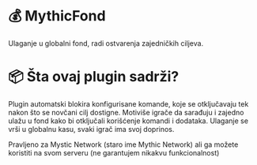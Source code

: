 # 💰 MythicFond
Ulaganje u globalni fond, radi ostvarenja zajedničkih ciljeva.

# 📦 Šta ovaj plugin sadrži?
Plugin automatski blokira konfigurisane komande, koje se otključavaju tek nakon što se novčani cilj dostigne.
Motiviše igrače da sarađuju i zajedno ulažu u fond kako bi otključali korišćenje komandi i dodataka.
Ulaganje se vrši u globalnu kasu, svaki igrač ima svoj doprinos.

Pravljeno za Mystic Network (staro ime Mythic Network) ali ga možete koristiti na svom serveru (ne garantujem nikakvu funkcionalnost)
